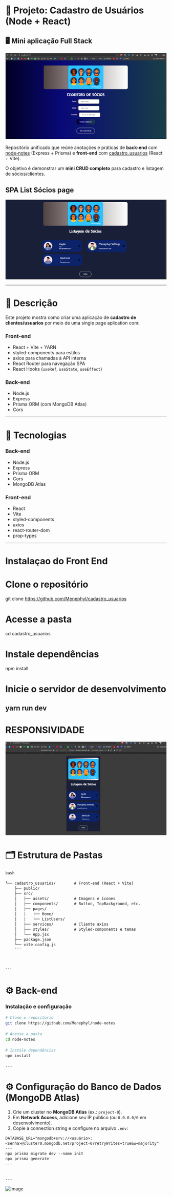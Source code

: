 # 📌 Projeto: Cadastro de Usuários (Node + React)

## 🖥️ Mini aplicação Full Stack
![cadastro](image-7.png)

Repositório unificado que reúne anotações e práticas de **back-end** com <a> [node-notes](https://github.com/Menephyl/node-notes)</a> (Express + Prisma) e **front-end** com [cadastro_usuarios](https://github.com/Menephyl/cadastro_usuarios) (React + Vite).  

O objetivo é demonstrar um **mini CRUD completo** para cadastro e listagem de sócios/clientes.

## SPA List Sócios page
![alt text](image-8.png)

---

# 📖 Descrição

Este projeto mostra como criar uma aplicação de **cadastro de clientes/usuarios** por  meio de uma single page aplication com:

### Front-end
- React + Vite + YARN
- styled-components para estilos  
- axios para chamadas à API interna  
- React Router para navegação SPA  
- React Hooks (`useRef`, `useState`, `useEffect`)  

### Back-end
- Node.js  
- Express  
- Prisma ORM (com MongoDB Atlas)  
- Cors  

---

# 🚀 Tecnologias

### Back-end
- Node.js  
- Express  
- Prisma ORM  
- Cors  
- MongoDB Atlas  

### Front-end
- React  
- Vite  
- styled-components  
- axios  
- react-router-dom  
- prop-types  

---
# Instalaçao do Front End

# Clone o repositório
git clone https://github.com/Menephyl/cadastro_usuarios

# Acesse a pasta
cd cadastro_usuarios

# Instale dependências
npm install

# Inicie o servidor de desenvolvimento
yarn run dev
---
# RESPONSIVIDADE 

![alt text](image-6.png) 

# 🗂 Estrutura de Pastas
````
bash

└── cadastro_usuarios/        # Front-end (React + Vite)
    ├── public/
    ├── src/
    │   ├── assets/           # Imagens e ícones
    │   ├── components/       # Button, TopBackground, etc.
    │   ├── pages/
    │   │   ├── Home/
    │   │   └── ListUsers/
    │   ├── services/         # Cliente axios
    │   ├── styles/           # Styled-components e temas
    │   └── App.jsx
    ├── package.json
    └── vite.config.js
    ```



```
````
# ⚙️ Back-end

### Instalação e configuração
```bash
# Clone o repositório
git clone https://github.com/Menephyl/node-notes

# Acesse a pasta
cd node-notes

# Instale dependências
npm install

---
````
# ⚙️ Configuração do Banco de Dados (MongoDB Atlas)

1. Crie um cluster no **MongoDB Atlas** (ex.: `project-0`).  
2. Em **Network Access**, adicione seu IP público (ou `0.0.0.0/0` em desenvolvimento).  
3. Copie a connection string e configure no arquivo `.env`:

```env
DATABASE_URL="mongodb+srv://<usuário>:<senha>@cluster0.mongodb.net/project-0?retryWrites=true&w=majority"
---
npx prisma migrate dev --name init
npx prisma generate
---


---

````
<img width="991" height="377" alt="image" src="https://github.com/user-attachments/assets/a5bc6f05-56f1-4078-a2bc-c395f15568db" />
